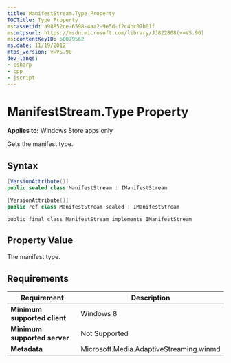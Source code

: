 ```yaml
---
title: ManifestStream.Type Property
TOCTitle: Type Property
ms:assetid: a98852ce-6598-4aa2-9e5d-f2c4bc07b01f
ms:mtpsurl: https://msdn.microsoft.com/library/JJ822808(v=VS.90)
ms:contentKeyID: 50079562
ms.date: 11/19/2012
mtps_version: v=VS.90
dev_langs:
- csharp
- cpp
- jscript
---
```


# ManifestStream.Type Property

**Applies to:** Windows Store apps only

Gets the manifest type.

## Syntax

```csharp
[VersionAttribute()]
public sealed class ManifestStream : IManifestStream
```

```cpp
[VersionAttribute()]
public ref class ManifestStream sealed : IManifestStream
```

```jscript
public final class ManifestStream implements IManifestStream
```

## Property Value

The manifest type.

## Requirements

|Requirement|Description|
|--- |--- |
|**Minimum supported client**|Windows 8|
|**Minimum supported server**|Not Supported|
|**Metadata**|Microsoft.Media.AdaptiveStreaming.winmd|
